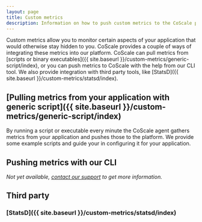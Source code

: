 ```yaml
---
layout: page
title: Custom metrics
description: Information on how to push custom metrics to the CoScale platform.
---
```


Custom metrics allow you to monitor certain aspects of your application that would otherwise stay hidden to you. CoScale provides a couple of ways of integrating these metrics into our platform. CoScale can pull metrics from [scripts or binary executables]({{ site.baseurl }}/custom-metrics/generic-script/index), or you can push metrics to CoScale with the help from our CLI tool. We also provide integration with third party tools, like [StatsD]({{ site.baseurl }}/custom-metrics/statsd/index).

## [Pulling metrics from your application with generic script]({{ site.baseurl }}/custom-metrics/generic-script/index)
By running a script or executable every minute the CoScale agent gathers metrics from your application and pushes those to the platform. We provide some example scripts and guide your in configuring it for your application.

## Pushing metrics with our CLI
*Not yet available, <a href="mailto:info@coscale.com" class="js-support">contact our support</a> to get more information.*


## Third party

### [StatsD]({{ site.baseurl }}/custom-metrics/statsd/index)
